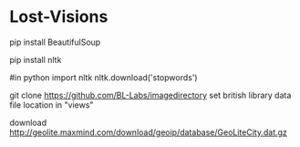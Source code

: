 Lost-Visions
============

pip install BeautifulSoup

pip install nltk

#in python
import nltk
nltk.download('stopwords')


git clone https://github.com/BL-Labs/imagedirectory
set british library data file location in "views"

download
http://geolite.maxmind.com/download/geoip/database/GeoLiteCity.dat.gz